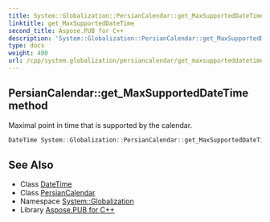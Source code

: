 ```yaml
---
title: System::Globalization::PersianCalendar::get_MaxSupportedDateTime method
linktitle: get_MaxSupportedDateTime
second_title: Aspose.PUB for C++
description: 'System::Globalization::PersianCalendar::get_MaxSupportedDateTime method. Maximal point in time that is supported by the calendar in C++.'
type: docs
weight: 400
url: /cpp/system.globalization/persiancalendar/get_maxsupporteddatetime/
---
```

## PersianCalendar::get_MaxSupportedDateTime method


Maximal point in time that is supported by the calendar.

```cpp
DateTime System::Globalization::PersianCalendar::get_MaxSupportedDateTime() const override
```

## See Also

* Class [DateTime](../../../system/datetime/)
* Class [PersianCalendar](../)
* Namespace [System::Globalization](../../)
* Library [Aspose.PUB for C++](../../../)
